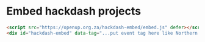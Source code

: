 Embed hackdash projects
=======================

```html
<script src="https://openup.org.za/hackdash-embed/embed.js" defer></script>
<div id="hackdash-embed" data-tag="...put event tag here like Northern Cape..."></div>
```